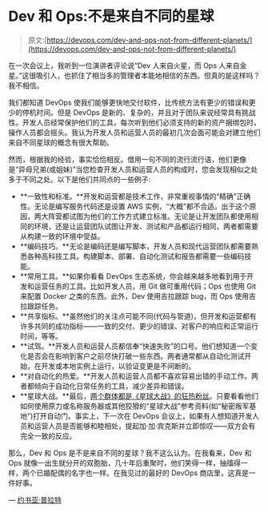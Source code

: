 # Dev 和 Ops:不是来自不同的星球

> 原文:[https://devops.com/dev-and-ops-not-from-different-planets/](https://devops.com/dev-and-ops-not-from-different-planets/)

在一次会议上，我听到一位演讲者评论说“Dev 人来自火星，而 Ops 人来自金星。”这很吸引人，也抓住了相当多的管理者本能地相信的东西。但真的是这样吗？我不相信。

我们都知道 DevOps 使我们能够更快地交付软件，比传统方法有更少的错误和更少的停机时间。但是 DevOps 是新的、复杂的，并且对于团队来说经常具有挑战性。开发人员经常保护他们的工具，每次听到他们必须支持的新的资产捆绑包时，操作人员都会摇头。我认为开发人员和运营人员的最初几次会面可能会对建立他们来自不同星球的概念有很大帮助。

然而，根据我的经验，事实恰恰相反。借用一句不同的流行流行语，他们更像是“异母兄弟(或姐妹)”当您检查开发人员和运营人员的构成时，您会发现相似之处多于不同之处。以下是他们共同点的一些例子:

*   **一致性和标准。**开发和运营都是技术工作，非常重视事情的“精确”正确性。无论是编写服务代码还是设置 AWS 实例，“大概”都不合适。出于这个原因，两大阵营都试图为他们的工作方式建立标准。无论是让开发团队都使用相同的环境，还是让运营团队试图让开发、测试和产品都运行相同，两者都需要从构建一致的环境中受益。
*   **编码技巧。**无论是编码还是编写脚本，开发人员和现代运营团队都需要熟悉各种高科技工具。构建脚本、部署、自动化测试和报告都需要一些编码技能。
*   **常用工具。**如果你看看 DevOps 生态系统，你会越来越多地看到用于开发和运营任务的工具。比如开发人员，用 Git 做可重用代码；Ops 也使用 Git 来配置 Docker 之类的东西。此外，Dev 使用吉拉跟踪 bug，而 Ops 使用吉拉跟踪任务。
*   **共享指标。**虽然他们的关注点可能不同(代码与管道)，但开发和运营都有许多共同的成功指标——一致的交付、更少的错误、对客户的响应和正常运行时间，等等。
*   **试驾。**开发人员和运营人员都信奉“快速失败”的口号。他们想知道一个变化是否会在影响到客户之前尽快打破一些东西。两者通常都从自动化测试开始，在开发或本地实例上运行，以验证变更是不间断的。
*   **对自动化的热爱。**开发人员和运营人员都不喜欢容易出错的手动工作。两者都倾向于自动化日常任务的工具，减少差异和错误。
*   **星球大战。**最后，[两个群体都是《星球大战》的狂热粉丝](https://www.cnet.com/news/star-wars-superfan-ways-to-know/)。只要看看他们如何使用原力或名称服务器或其他狡猾的“星球大战”参考资料(如“秘密叛军基地”)打开自动门。事实上，下一次在 DevOps 会议上，如果有人想知道开发人员和运营人员是否能够和睦相处，提起加·加·宾克斯并立即惊叹——双方会有完全一致的反应。

那么，Dev 和 Ops 是不是来自不同的星球？我不这么认为。在我看来，Dev 和 Ops 就像一出生就分开的双胞胎，几十年后重聚时，他们笑得一样，抽搐得一样，两个已婚配偶的名字也一样。在我见过的最好的 DevOps 商店里，这真是一件好事。

— [约书亚·普拉特](https://devops.com/author/joshua-platt/)